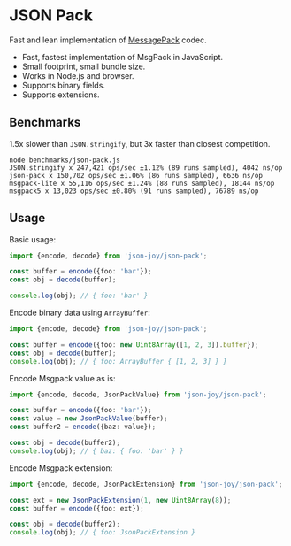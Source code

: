 # JSON Pack

Fast and lean implementation of [MessagePack](https://github.com/msgpack/msgpack/blob/master/spec.md) codec.

- Fast, fastest implementation of MsgPack in JavaScript.
- Small footprint, small bundle size.
- Works in Node.js and browser.
- Supports binary fields.
- Supports extensions.


## Benchmarks

1.5x slower than `JSON.stringify`, but 3x faster than closest competition.

```
node benchmarks/json-pack.js 
JSON.stringify x 247,421 ops/sec ±1.12% (89 runs sampled), 4042 ns/op
json-pack x 150,702 ops/sec ±1.06% (86 runs sampled), 6636 ns/op
msgpack-lite x 55,116 ops/sec ±1.24% (88 runs sampled), 18144 ns/op
msgpack5 x 13,023 ops/sec ±0.80% (91 runs sampled), 76789 ns/op
```


## Usage

Basic usage:

```ts
import {encode, decode} from 'json-joy/json-pack';

const buffer = encode({foo: 'bar'});
const obj = decode(buffer);

console.log(obj); // { foo: 'bar' }
```

Encode binary data using `ArrayBuffer`:

```ts
import {encode, decode} from 'json-joy/json-pack';

const buffer = encode({foo: new Uint8Array([1, 2, 3]).buffer});
const obj = decode(buffer);
console.log(obj); // { foo: ArrayBuffer { [1, 2, 3] } }
```

Encode Msgpack value as is:

```ts
import {encode, decode, JsonPackValue} from 'json-joy/json-pack';

const buffer = encode({foo: 'bar'});
const value = new JsonPackValue(buffer);
const buffer2 = encode({baz: value});

const obj = decode(buffer2);
console.log(obj); // { baz: { foo: 'bar' } }
```

Encode Msgpack extension:

```ts
import {encode, decode, JsonPackExtension} from 'json-joy/json-pack';

const ext = new JsonPackExtension(1, new Uint8Array(8));
const buffer = encode({foo: ext});

const obj = decode(buffer2);
console.log(obj); // { foo: JsonPackExtension } 
```

